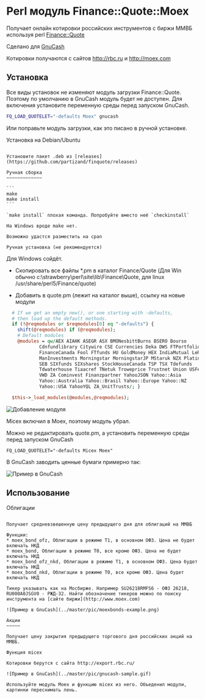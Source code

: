 Perl модуль Finance::Quote::Moex
================================

Получает онлайн котировки российских инструментов с биржи ММВБ используя perl [Finance::Quote](https://github.com/finance-quote/finance-quote)

Сделано для [GnuCash](http://www.gnucash.org/)

Котировки получаются с сайтов http://rbc.ru и http://moex.com

Установка
---------

Все виды установок не изменяют модуль загрузки Finance::Quote. Поэтому по умолчанию в GnuCash модуль будет не доступен. Для включения установите переменную среды перед запуском GnuCash. 

```bash
FQ_LOAD_QUOTELET="-defaults Moex" gnucash
```

Или поправьте модуль загрузки, как это писано в ручной установке.

Установка на Debian/Ubuntu
~~~~~~~~~~~~~~~~~~~~~~~~~~

Установите пакет .deb из [releases](https://github.com/partizand/finquote/releases)

Ручная сборка
~~~~~~~~~~~~~

```
make
make install
```

`make install` плохая команда. Попробуйте вместо неё `checkinstall`

На Windows вроде make нет.

Возможно удастся разместить на cpan

Ручная установка (не рекомендуется)
~~~~~~~~~~~~~~~~~~~~~~~~~~~~~~~~~~~

Для Windows сойдёт.

* Скопировать все файлы *.pm в каталог Finance/Quote (Для Win обычно c:\strawberry\perl\site\lib\Finance\Quote\, для linux /usr/share/perl5/Finance/quote)

* Добавить в quote.pm (лежит на каталог выше), ссылку на новые модули

```perl
  # If we get an empty new(), or one starting with -defaults,
  # then load up the default methods.
  if (!@reqmodules or $reqmodules[0] eq "-defaults") {
    shift(@reqmodules) if (@reqmodules);
    # Default modules
    @modules = qw/AEX AIAHK ASEGR ASX BMONesbittBurns BSERO Bourso
            Cdnfundlibrary Citywire CSE Currencies Deka DWS FTPortfolios Fidelity FidelityFixed
            FinanceCanada Fool FTfunds HU GoldMoney HEX IndiaMutual LeRevenu
            ManInvestments Morningstar MorningstarJP MStaruk NZX Platinum Moex
            SEB SIXfunds SIXshares StockHouseCanada TSP TSX Tdefunds
            Tdwaterhouse Tiaacref TNetuk Troweprice Trustnet Union USFedBonds
            VWD ZA Cominvest Finanzpartner YahooJSON Yahoo::Asia
            Yahoo::Australia Yahoo::Brasil Yahoo::Europe Yahoo::NZ
            Yahoo::USA YahooYQL ZA_UnitTrusts/; }

  $this->_load_modules(@modules,@reqmodules);
```

![Добавление модуля](../master/pic/quote-add.gif)

Micex включил в Moex, поэтому модуль убрал.

Можно не редактировать quote.pm, а установить переменную среды перед запуском GnuCash

```
FQ_LOAD_QUOTELET="-defaults Micex Moex"
```

В GnuCash заводить ценные бумаги примерно так:

![Пример в GnuCash](../master/pic/gnucash-sample.gif)


Использование
-------------

Облигации
~~~~~~~~~

Получает средневзвешенную цену предыдущего дня для облигаций на ММВБ

Функции:
* moex_bond_ofz, Облигации в режиме T1, в основном ОФЗ. Цена не будет включать НКД
* moex_bond, Облигации в режиме T0, все кроме ОФЗ. Цена не будет включать НКД
* moex_bond_ofz_nkd, Облигации в режиме T1, в основном ОФЗ. Цена будет включать НКД
* moex_bond_nkd, Облигации в режиме T0, все кроме ОФЗ. Цена будет включать НКД

Тикер указывать как на Мосбирже. Например SU26218RMFS6 - ОФЗ 26218, RU000A0JSGV0 - РЖД-32. Найти обозначение тикеров можно по поиску инструмента на [сайте биржи](http://www.moex.com)

![Пример в GnuCash](../master/pic/moexbonds-example.png)

Акции
~~~~~

Получает цену закрытия предыдущего торгового дня российских акций на ММВБ.

Функция micex

Котировки берутся с сайта http://export.rbc.ru/

![Пример в GnuCash](../master/pic/gnucash-sample.gif)

Используйте модуль Moex и функцию micex из него. Объеденил модули, картинки переснимать лень.
